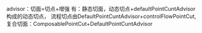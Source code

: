 advisor：切面=切点+增强
有：静态切面，动态切点+defaultPointCuntAdvisor构成的动态切点，
流程切点由DefaultPointCuntAdvisor+controlFlowPointCut,
复合切面：ComposablePointCut+DefaultPointCuntAdvisor